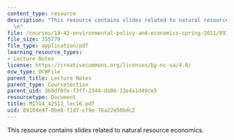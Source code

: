 ```yaml
---
content_type: resource
description: "This resource contains slides related to natural resource economics.\r\
  \n"
file: /courses/14-42-environmental-policy-and-economics-spring-2011/89104e478be8f1d7cf9e76a22e50bdc2_MIT14_42S11_lec16.pdf
file_size: 355779
file_type: application/pdf
learning_resource_types:
- Lecture Notes
license: https://creativecommons.org/licenses/by-nc-sa/4.0/
ocw_type: OCWFile
parent_title: Lecture Notes
parent_type: CourseSection
parent_uid: 360df0fe-f3ff-2344-da86-13e4a1d49ce5
resourcetype: Document
title: MIT14_42S11_lec16.pdf
uid: 89104e47-8be8-f1d7-cf9e-76a22e50bdc2
---
```

This resource contains slides related to natural resource economics.
